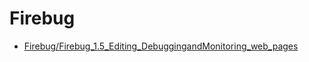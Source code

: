 # Firebug

  * [Firebug/Firebug_1.5_Editing_DebuggingandMonitoring_web_pages](Firebug/Firebug_1.5_Editing_DebuggingandMonitoring_web_pages.html)
